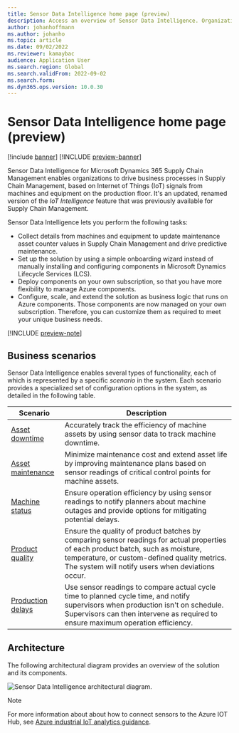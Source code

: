 ```yaml
---
title: Sensor Data Intelligence home page (preview)
description: Access an overview of Sensor Data Intelligence. Organizations can use this feature to drive business processes in Microsoft Dynamics 365 Supply Chain Management.
author: johanhoffmann
ms.author: johanho
ms.topic: article
ms.date: 09/02/2022
ms.reviewer: kamaybac
audience: Application User
ms.search.region: Global
ms.search.validFrom: 2022-09-02
ms.search.form:
ms.dyn365.ops.version: 10.0.30
---
```


# Sensor Data Intelligence home page (preview)

[!include [banner](../includes/banner.md)]
[!INCLUDE [preview-banner](../includes/preview-banner.md)]

<!-- KFM: Preview until further notice -->

Sensor Data Intelligence for Microsoft Dynamics 365 Supply Chain Management enables organizations to drive business processes in Supply Chain Management, based on Internet of Things (IoT) signals from machines and equipment on the production floor. It's an updated, renamed version of the *IoT Intelligence* feature that was previously available for Supply Chain Management.

Sensor Data Intelligence lets you perform the following tasks:

- Collect details from machines and equipment to update maintenance asset counter values in Supply Chain Management and drive predictive maintenance.
- Set up the solution by using a simple onboarding wizard instead of manually installing and configuring components in Microsoft Dynamics Lifecycle Services (LCS).
- Deploy components on your own subscription, so that you have more flexibility to manage Azure components.
- Configure, scale, and extend the solution as business logic that runs on Azure components. Those components are now managed on your own subscription. Therefore, you can customize them as required to meet your unique business needs.

[!INCLUDE [preview-note](../includes/preview-note.md)]

## Business scenarios

Sensor Data Intelligence enables several types of functionality, each of which is represented by a specific *scenario* in the system. Each scenario provides a specialized set of configuration options in the system, as detailed in the following table.

| Scenario | Description |
|---|---|
| [Asset downtime](sdi-scenario-asset-downtime.md) | Accurately track the efficiency of machine assets by using sensor data to track machine downtime. |
| [Asset maintenance](sdi-scenario-asset-maintenance.md) | Minimize maintenance cost and extend asset life by improving maintenance plans based on sensor readings of critical control points for machine assets. |
| [Machine status](sdi-scenario-equipment-downtime.md) | Ensure operation efficiency by using sensor readings to notify planners about machine outages and provide options for mitigating potential delays. |
| [Product quality](sdi-scenario-product-quality.md) | Ensure the quality of product batches by comparing sensor readings for actual properties of each product batch, such as moisture, temperature, or custom-defined quality metrics. The system will notify users when deviations occur. |
| [Production delays](sdi-scenario-production-delays.md) | Use sensor readings to compare actual cycle time to planned cycle time, and notify supervisors when production isn't on schedule. Supervisors can then intervene as required to ensure maximum operation efficiency. |

## Architecture

The following architectural diagram provides an overview of the solution and its components.

![Sensor Data Intelligence architectural diagram.](media/sdi-architecture.png "Sensor Data Intelligence architectural diagram")

> [!NOTE]
> For more information about about how to connect sensors to the Azure IOT Hub, see [Azure industrial IoT analytics guidance](/azure/architecture/guide/iiot-guidance/iiot-architecture).
